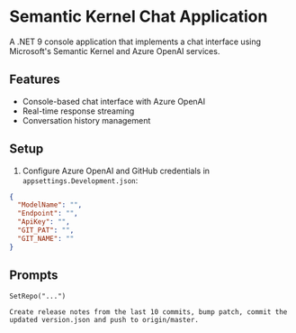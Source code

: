 ﻿# Semantic Kernel Chat Application

A .NET 9 console application that implements a chat interface using Microsoft's Semantic Kernel and Azure OpenAI services.

## Features
- Console-based chat interface with Azure OpenAI
- Real-time response streaming
- Conversation history management

## Setup
1. Configure Azure OpenAI and GitHub credentials in `appsettings.Development.json`:
```json
{
  "ModelName": "",
  "Endpoint": "",
  "ApiKey": "",
  "GIT_PAT": "",
  "GIT_NAME": ""
}
```
## Prompts

```
SetRepo("...")
```
```
Create release notes from the last 10 commits, bump patch, commit the updated version.json and push to origin/master.
```